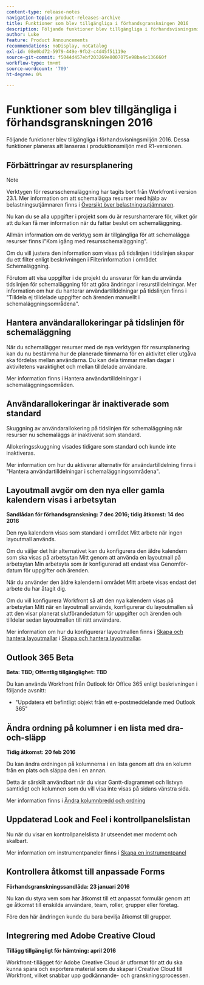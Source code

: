 ```yaml
---
content-type: release-notes
navigation-topic: product-releases-archive
title: Funktioner som blev tillgängliga i förhandsgranskningen 2016
description: Följande funktioner blev tillgängliga i förhandsvisningsmiljön 2016. Dessa funktioner planeras att lanseras i produktionsmiljön med R1-versionen.
author: Luke
feature: Product Announcements
recommendations: noDisplay, noCatalog
exl-id: 08e0bd72-5979-449e-9fb2-c4d45f51119e
source-git-commit: f5044d457ebf203269e8007075e98ba4c136660f
workflow-type: tm+mt
source-wordcount: '709'
ht-degree: 0%

---
```


# Funktioner som blev tillgängliga i förhandsgranskningen 2016

Följande funktioner blev tillgängliga i förhandsvisningsmiljön 2016. Dessa funktioner planeras att lanseras i produktionsmiljön med R1-versionen.

## Förbättringar av resursplanering

>[!NOTE]
>
>Verktygen för resursschemaläggning har tagits bort från Workfront i version 23.1. Mer information om att schemalägga resurser med hjälp av belastningsutjämnaren finns i [Översikt över belastningsutjämnaren](../../../../resource-mgmt/workload-balancer/overview-workload-balancer.md).

Nu kan du se alla uppgifter i projekt som du är resurshanterare för, vilket gör att du kan få mer information när du fattar beslut om schemaläggning.

Allmän information om de verktyg som är tillgängliga för att schemalägga resurser finns i&quot;Kom igång med resursschemaläggning&quot;.

Om du vill justera den information som visas på tidslinjen i tidslinjen skapar du ett filter enligt beskrivningen i Filterinformation i området Schemaläggning.

Förutom att visa uppgifter i de projekt du ansvarar för kan du använda tidslinjen för schemaläggning för att göra ändringar i resurstilldelningar. Mer information om hur du hanterar användartilldelningar på tidslinjen finns i &quot;Tilldela ej tilldelade uppgifter och ärenden manuellt i schemaläggningsområdena&quot;.

## Hantera användarallokeringar på tidslinjen för schemaläggning

När du schemalägger resurser med de nya verktygen för resursplanering kan du nu bestämma hur de planerade timmarna för en aktivitet eller utgåva ska fördelas mellan användarna. Du kan dela timmar mellan dagar i aktivitetens varaktighet och mellan tilldelade användare.

Mer information finns i Hantera användartilldelningar i schemaläggningsområden.

## Användarallokeringar är inaktiverade som standard

Skuggning av användarallokering på tidslinjen för schemaläggning när resurser nu schemaläggs är inaktiverat som standard.

Allokeringsskuggning visades tidigare som standard och kunde inte inaktiveras.

Mer information om hur du aktiverar alternativ för användartilldelning finns i
&quot;Hantera användartilldelningar i schemaläggningsområdena&quot;.

## Layoutmall avgör om den nya eller gamla kalendern visas i arbetsytan

**Sandlådan för förhandsgranskning: 7 dec 2016; tidig åtkomst: 14 dec 2016** 

Den nya kalendern visas som standard i området Mitt arbete när ingen layoutmall används.

Om du väljer det här alternativet kan du konfigurera den äldre kalendern som ska visas på arbetsytan Mitt genom att använda en layoutmall på arbetsytan Min arbetsyta som är konfigurerad att endast visa Genomför-datum för uppgifter och ärenden.

När du använder den äldre kalendern i området Mitt arbete visas endast det arbete du har åtagit dig.

Om du vill konfigurera Workfront så att den nya kalendern visas på arbetsytan Mitt när en layoutmall används, konfigurerar du layoutmallen så att den visar planerat slutförandedatum för uppgifter och ärenden och tilldelar sedan layoutmallen till rätt användare.

Mer information om hur du konfigurerar layoutmallen finns i [Skapa och hantera layoutmallar](../../../../administration-and-setup/customize-workfront/use-layout-templates/create-and-manage-layout-templates.md#customizing-my-work) i [Skapa och hantera layoutmallar](../../../../administration-and-setup/customize-workfront/use-layout-templates/create-and-manage-layout-templates.md).

## Outlook 365 Beta

**Beta: TBD; Offentlig tillgänglighet: TBD**

Du kan använda Workfront från Outlook för Office 365 enligt beskrivningen i följande avsnitt:

* &quot;Uppdatera ett befintligt objekt från ett e-postmeddelande med Outlook 365&quot;

## Ändra ordning på kolumner i en lista med dra-och-släpp

**Tidig åtkomst: 20 feb 2016**

Du kan ändra ordningen på kolumnerna i en lista genom att dra en kolumn från en plats och släppa den i en annan.

Detta är särskilt användbart när du visar Gantt-diagrammet och listvyn samtidigt och kolumnen som du vill visa inte visas på sidans vänstra sida. 

Mer information finns i [Ändra kolumnbredd och ordning](../../../../reports-and-dashboards/reports/reporting-elements/modify-column-width-order.md)

## Uppdaterad Look and Feel i kontrollpanelslistan

Nu när du visar en kontrollpanelslista är utseendet mer modernt och skalbart.

Mer information om instrumentpaneler finns i [Skapa en instrumentpanel](../../../../reports-and-dashboards/dashboards/creating-and-managing-dashboards/create-dashboard.md)

## Kontrollera åtkomst till anpassade Forms

**Förhandsgranskningssandlåda: 23 januari 2016**

Nu kan du styra vem som har åtkomst till ett anpassat formulär genom att ge åtkomst till enskilda användare, team, roller, grupper eller företag. 

Före den här ändringen kunde du bara bevilja åtkomst till grupper.

## Integrering med Adobe Creative Cloud

**Tillägg tillgängligt för hämtning: april 2016**

Workfront-tillägget för Adobe Creative Cloud är utformat för att du ska kunna spara och exportera material som du skapar i Creative Cloud till Workfront, vilket snabbar upp godkännande- och granskningsprocessen.
